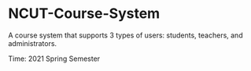 # NCUT-Course-System
A course system that supports 3 types of users: students, teachers, and administrators.

Time: 2021 Spring Semester